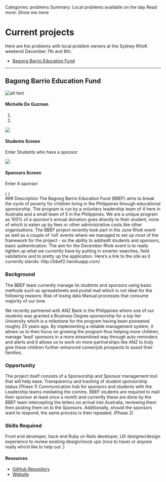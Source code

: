 Categories: problems
Summary: Local problems available on the day
Read more: Show me more

# Current projects

Here are the problems with local problem owners at the Sydney RHoK weekend December 7th and 8th:

- [Bagong Barrio Education Fund](#bbef)

------
## <a id="bbef"></a> Bagong Barrio Education Fund
![alt text](http://www.bbef.org.au/images/homeheaderimage.gif "BBEF logo")
#### Michelle De Guzman
<div id="bbef-carousel" class="carousel slide span8 pull-right">
  <ol class="carousel-indicators">
    <li data-target="#bbef-carousel" data-slide-to="0" class="active"></li>
    <li data-target="#bbef-carousel" data-slide-to="1"></li>
  </ol>
  <!-- Carousel items -->
  <div class="carousel-inner">
    <div class="active item">
        <img src="/images/bbef_screenshot_01.png" />
        <div class="carousel-caption">
          <h4>Students Screen</h4>
          <p>Enter Students who have a sponsor</p>
        </div>
    </div>
    <div class="item">
        <img src="/images/bbef_screenshot_02.png" />
        <div class="carousel-caption">
          <h4>Sponsors Screen</h4>
          <p>Enter A sponsor</p>
        </div>
    </div>
  </div>
  <!-- Carousel nav -->
  <a class="carousel-control left" href="#bbef-carousel" data-slide="prev">&lsaquo;</a>
  <a class="carousel-control right" href="#bbef-carousel" data-slide="next">&rsaquo;</a>
</div>
### Description
The Bagong Barrio Education Fund (BBEF) aims to break the cycle of poverty for children living in the Philippines through educational sponsorship. The program is run by a voluntary leadership team of 4 here in Australia and a small team of 5 in the Philippines. We are a unique program as 100% of a sponsor’s annual donation goes directly to their student, none of which is eaten up by fees or other administrative costs like other organisations. The BBEF project recently took part in the June Rhok event as well as a couple of ‘roll’ events where we managed to set up most of the framework for the project - so the ability to add/edit students and sponsors, basic authentication. The aim for the December Rhok event is to really tighten up what we currently have by putting in smarter searches, field validations and to pretty up the application. Here’s a link to the site as it currently stands: http://bbef2.herokuapp.com/  

### Background
The BBEF team currently manage its students and sponsors using basic methods such as spreadsheets and postal mail which is not ideal for the following reasons:
Risk of losing data
Manual processes that consume majority of our time

We recently partnered with ANZ Bank in the Philippines where one of our students was granted a Business Degree sponsorship for a top tier University which is a milestone for the program having been pioneered roughly 25 years ago. By implementing a reliable management system, it allows us to then focus on growing the program thus helping more children, manage ‘lead’ sponsors in a more streamlined way through auto reminders and alerts and it allows us to work on more partnerships like ANZ to truly give these children further enhanced career/job prospects to assist their families.

### Opportunity
The project itself consists of a Sponsorship and Sponsor management tool that will help ease:
Transparency and tracking of student sponsorship status (Phase 1)
Communication hub for sponsors and students with the Leadership teams mediating the comms. BBEF students are required to mail their sponsor at least once a month and currently these are done by the BBEF team intercepting the letters on arrival into Australia, reviewing them then posting them on to the Sponsors. Additionally, should the sponsors want to respond, the same process is then repeated. (Phase 2)  

### Skills Required
Front end developer, back end Ruby on Rails developer, UX designer/design experience to review existing design/mock ups (nice to have) or anyone really who’d like to help out :)

#### Resources
- [GitHub Repository](https://github.com/mndeguzman/BBEF)
- [Website](http://bbef2.herokuapp.com/)

<p style="clear:both"></p>











